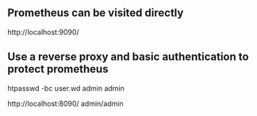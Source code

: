 ## Prometheus can be visited directly
http://localhost:9090/

## Use a reverse proxy and basic authentication to protect prometheus
htpasswd -bc user.wd admin admin

http://localhost:8090/
admin/admin
